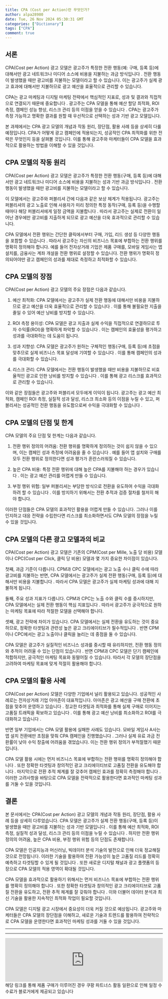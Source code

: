 ```yaml
---
title: CPA (Cost per Action)란 무엇인가?
author: alpa28980
date: Tue, 26 Nov 2024 05:30:31 GMT
categories: ["Dictionary"]
tags: ["CPA"]
comment: true
---
```


서론
--

CPA(Cost per Action) 광고 모델은 광고주가 특정한 전환 행동(예: 구매, 등록 등)에 대해서만 광고 네트워크나 미디어 소스에 비용을 지불하는 과금 방식입니다 . 전환 행동이 발생했을 때만 광고비를 지불하는 모델이라고 할 수 있습니다. 이는 광고주가 실제 광고 효과에 대해서만 지불하므로 광고 예산을 효율적으로 관리할 수 있습니다.

CPA는 광고 마케팅과 디지털 마케팅 전략에서 핵심적인 지표로, 성과 및 결과와 직접적으로 연결되기 때문에 중요합니다 . 광고주는 CPA 모델을 통해 예산 할당 최적화, ROI 측정, 캠페인 성능 향상, 리스크 관리 등의 이점을 얻을 수 있습니다 . CPA는 광고주가 측정 가능하고 명확한 결과를 원할 때 우선적으로 선택하는 성과 기반 광고 모델입니다.

본 과제에서는 CPA 광고 모델의 개념과 작동 원리, 장단점, 활용 사례 등을 상세히 다룰 예정입니다. CPA가 어떻게 광고 캠페인에 적용되는지, 성공적인 CPA 최적화를 위한 전략은 무엇인지 등을 살펴볼 것입니다. 이를 통해 광고주와 마케터들이 CPA 모델을 효과적으로 활용하는 방법을 이해할 수 있을 것입니다.

CPA 모델의 작동 원리
-------------

CPA(Cost per Action) 광고 모델은 광고주가 특정한 전환 행동(구매, 등록 등)에 대해서만 광고 네트워크나 미디어 소스에 비용을 지불하는 성과 기반 과금 방식입니다 . 전환 행동이 발생했을 때만 광고비를 지불하는 모델이라고 할 수 있습니다.

이 모델에서는 광고주와 퍼블리셔 간에 다음과 같은 보상 체계가 적용됩니다. 광고주는 퍼블리셔의 광고 노출로 인해 사용자가 미리 정의한 특정 동작(구매, 등록 등)을 수행할 때마다 해당 퍼블리셔에게 일정 금액을 지불합니다 . 따라서 광고주는 실제로 전환이 일어난 경우에만 광고비를 지출하게 되므로 광고 예산을 더욱 효과적으로 관리할 수 있습니다.

CPA 모델에서 전환 행위는 간단한 클릭에서부터 구매, 가입, 리드 생성 등 다양한 행동을 포함할 수 있습니다 . 따라서 광고주는 자신의 비즈니스 목표에 부합하는 전환 행위를 명확히 정의해야 합니다. 예를 들어 전자상거래 기업은 제품 구매를, 모바일 게임사는 앱 설치를, 금융사는 계좌 개설을 전환 행위로 설정할 수 있습니다. 전환 행위가 명확히 정의되어야만 광고 캠페인의 성과를 제대로 측정하고 최적화할 수 있습니다.

CPA 모델의 장점
----------

CPA(Cost per Action) 광고 모델의 주요 장점은 다음과 같습니다.

1.  예산 최적화: CPA 모델에서는 광고주가 실제 전환 행동에 대해서만 비용을 지불하므로 광고 예산을 더욱 효율적으로 관리할 수 있습니다 . 이를 통해 불필요한 지출을 줄일 수 있어 예산 낭비를 방지할 수 있습니다.
    
2.  ROI 측정 용이성: CPA 모델은 광고 지출과 실제 수익을 직접적으로 연결하므로 투자 수익률(ROI)을 명확하게 파악할 수 있습니다 . 이는 캠페인의 효율성을 평가하고 성과를 극대화하는 데 도움이 됩니다.
    
3.  성과 지향성: CPA 모델은 광고주가 원하는 구체적인 행동(구매, 등록 등)에 초점을 맞추므로 실제 비즈니스 목표 달성에 기여할 수 있습니다 . 이를 통해 캠페인의 성과를 극대화할 수 있습니다.
    
4.  리스크 관리: CPA 모델에서는 전환 행동이 발생했을 때만 비용을 지불하므로 비효율적인 광고로 인한 낭비를 방지할 수 있습니다 . 이를 통해 광고 리스크를 효과적으로 관리할 수 있습니다.
    

이와 같은 장점들은 광고주와 퍼블리셔 모두에게 이익이 됩니다. 광고주는 광고 예산 최적화, 캠페인 ROI 측정, 실질적 성과 달성, 리스크 최소화 등의 이점을 누릴 수 있고, 퍼블리셔는 성공적인 전환 행동을 유도함으로써 수익을 극대화할 수 있습니다 .

CPA 모델의 단점 및 한계
---------------

CPA 모델의 주요 단점 및 한계는 다음과 같습니다.

1.  전환 행위 정의의 어려움: 전환 행위를 명확하게 정의하는 것이 쉽지 않을 수 있으며, 이는 캠페인 성과 측정에 어려움을 줄 수 있습니다 . 예를 들어 앱 설치와 구매를 모두 전환 행위로 정의한다면 성과 평가가 혼란스러워질 수 있습니다.
    
2.  높은 CPA 비용: 특정 전환 행위에 대해 높은 CPA를 지불해야 하는 경우가 있습니다 . 이는 광고 예산 관리를 어렵게 만들 수 있습니다.
    
3.  부정 행위 위험: 일부 퍼블리셔는 부당한 방식으로 전환을 유도하여 수익을 극대화하려 할 수 있습니다 . 이를 방지하기 위해서는 전환 추적과 검증 절차를 철저히 해야 합니다.
    

이러한 단점들은 CPA 모델의 효과적인 활용을 어렵게 만들 수 있습니다. 그러나 이를 인지하고 대응 전략을 수립한다면 리스크를 최소화하면서도 CPA 모델의 장점을 누릴 수 있을 것입니다.

CPA 모델의 다른 광고 모델과의 비교
---------------------

CPA(Cost per Action) 광고 모델은 기존의 CPM(Cost per Mille, 노출 당 비용) 모델이나 CPC(Cost per Click, 클릭 당 비용) 모델과 몇 가지 중요한 차이점이 있습니다.

첫째, 과금 기준이 다릅니다. CPM과 CPC 모델에서는 광고 노출 수나 클릭 수에 따라 광고비를 지불하는 반면, CPA 모델에서는 광고주가 실제 전환 행동(구매, 등록 등)에 대해서만 비용을 지불합니다 . 따라서 CPA 모델은 광고주가 실제 마케팅 성과에 대해 지불하게 됩니다.

둘째, 주요 성과 지표가 다릅니다. CPM과 CPC는 노출 수와 클릭 수를 중시하지만, CPA 모델에서는 실제 전환 행동이 핵심 지표입니다 . 따라서 광고주가 궁극적으로 원하는 마케팅 목표에 따라 적절한 모델을 선택해야 합니다.

셋째, 광고 전략에 차이가 있습니다. CPA 모델에서는 실제 전환을 유도하는 것이 중요하므로, 정확한 타겟팅과 관련성 높은 광고 크리에이티브가 필수적입니다 . 반면 CPM이나 CPC에서는 광고 노출이나 클릭을 늘리는 데 중점을 둘 수 있습니다.

CPA 모델은 광고주가 실질적인 비즈니스 성과를 중시할 때 유리하지만, 전환 행동 정의와 추적이 어려울 수 있는 단점이 있습니다 . 반면 CPM과 CPC 모델은 단기 캠페인에 적합하지만, 궁극적인 마케팅 목표와 동떨어질 수 있습니다. 따라서 각 모델의 장단점을 고려하여 마케팅 목표에 맞게 적절히 활용해야 합니다.

CPA 모델의 활용 사례
-------------

CPA(Cost per Action) 모델은 다양한 기업에서 널리 활용되고 있습니다. 성공적인 사례로는 전자상거래 기업 아마존이 대표적입니다. 아마존은 광고 예산을 구매 전환에 초점을 맞추어 운영하고 있습니다 . 정교한 타겟팅과 최적화를 통해 실제 구매로 이어지는 고품질 트래픽을 확보하고 있습니다 . 이를 통해 광고 예산 낭비를 최소화하고 ROI를 극대화하고 있습니다 .

반면 일부 기업에서는 CPA 모델 활용에 실패한 사례도 있습니다. 모바일 게임사 A사는 앱 설치 전환에만 초점을 맞춰 CPA 캠페인을 진행했습니다 . 그러나 실제 유료 과금 전환률이 낮아 수익 창출에 어려움을 겪었습니다. 이는 전환 행위 정의가 부적절했기 때문입니다.

CPA 모델 활용 시에는 먼저 비즈니스 목표에 부합하는 전환 행위를 명확히 정의해야 합니다 . 또한 정확한 타겟팅과 창의적인 광고 크리에이티브로 고품질 전환을 유도해야 합니다 . 마지막으로 전환 추적 체계를 잘 갖추어 캠페인 효과를 정확히 측정해야 합니다 . 이러한 고려사항을 바탕으로 CPA 모델을 전략적으로 활용한다면 효과적인 마케팅 성과를 거둘 수 있을 것입니다.

결론
--

본 문서에서는 CPA(Cost per Action) 광고 모델의 개념과 작동 원리, 장단점, 활용 사례 등을 상세히 다루었습니다. CPA 모델은 광고주가 실제 전환 행동(구매, 등록 등)이 발생했을 때만 광고비를 지불하는 성과 기반 모델입니다 . 이를 통해 예산 최적화, ROI 측정, 실질적 성과 달성, 리스크 관리 등의 이점을 누릴 수 있습니다 . 하지만 전환 행위 정의의 어려움, 높은 CPA 비용, 부정 행위 위험 등의 단점도 존재합니다.

CPA 모델은 인공지능과 머신러닝, 빅데이터 분석 기술의 발전으로 인해 더욱 정교해질 것으로 전망됩니다. 이러한 기술을 활용하여 전환 가능성이 높은 고품질 리드를 정확히 예측하고 타겟팅할 수 있게 될 것입니다 . 또한 새로운 디지털 채널과 광고 플랫폼의 등장으로 CPA 모델의 적용 영역이 확대될 것입니다.

CPA 모델을 효과적으로 활용하기 위해서는 먼저 비즈니스 목표에 부합하는 전환 행위를 명확히 정의해야 합니다 . 또한 정확한 타겟팅과 창의적인 광고 크리에이티브로 고품질 전환을 유도하고, 전환 추적 체계를 잘 갖춰야 합니다 . 이와 더불어 데이터 분석과 최신 기술을 활용한 지속적인 최적화 작업이 필요할 것입니다.

CPA 모델은 디지털 광고 시장에서 중요성이 더욱 커질 것으로 예상됩니다. 광고주와 마케터들은 CPA 모델의 장단점을 이해하고, 새로운 기술과 트렌드를 활용하여 전략적으로 CPA 모델을 운영한다면 효과적인 마케팅 성과를 거둘 수 있을 것입니다.

---
---

<iframe src="https://ads-partners.coupang.com/widgets.html?id=807239&template=carousel&trackingCode=AF3190673&subId=&width=680&height=140&tsource=" style="width:100%" height="140" frameborder="0" scrolling="no" referrerpolicy="unsafe-url" browsingtopics></iframe>
해당 링크를 통해 제품 구매가 이루어진 경우 쿠팡 파트너스 활동 일환으로 인해 일정 수수료가 블로거에게 제공되고 있습니다


